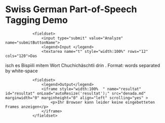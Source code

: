 
   <h1>Swiss German  Part-of-Speech Tagging Demo</h1>
<form action="https://pub.cl.uzh.ch/demo/noah/wapiti.cgi" method="POST" accept-charset="UTF-8" name="FormName" target="resultat">
 

                <fieldset>
                    <input type="submit" value="Analyze" name="submitButtonName">
                    <legend>Input </legend>
                    <textarea name="t" style="width:100%" rows="12" cols="120">Das
isch
es
Bispiili
mitem
Wort
Chuchichäschtli
drin
.
</textarea>
                    Format: words separated by white-space
                </fieldset>

       
                <fieldset>
                    <legend>Output</legend>
                    <iframe style="width:100%  " name="resultat" id="resultat" onLoad="autoResize('resultat');" src="denada.md" marginwidth="0" marginheight="0" align="left" scrolling="yes" >
                        <p>Ihr Browser kann leider keine eingebetteten Frames anzeigen</p>
                    </iframe>
                </fieldset>
      
</form>

